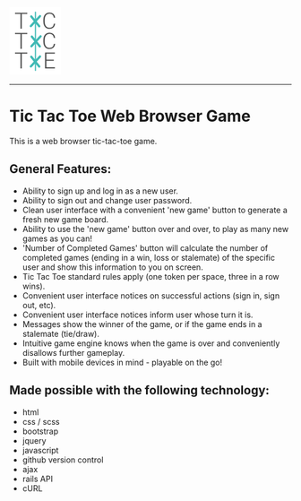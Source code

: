 <img src="public/Tic Tac Toe - Transparent Background.png">

---

# Tic Tac Toe Web Browser Game
   This is a web browser tic-tac-toe game.

## General Features:
  - Ability to sign up and log in as a new user.
  - Ability to sign out and change user password.
  - Clean user interface with a convenient 'new game' button to generate a fresh new game board.
  - Ability to use the 'new game' button over and over, to play as many new games as you can!
  - 'Number of Completed Games' button will calculate the number of completed games (ending in a win, loss or stalemate) of the specific user and show this information to you on screen.
  - Tic Tac Toe standard rules apply (one token per space, three in a row wins).
  - Convenient user interface notices on successful actions (sign in, sign out, etc).
  - Convenient user interface notices inform user whose turn it is.
  - Messages show the winner of the game, or if the game ends in a stalemate (tie/draw).
  - Intuitive game engine knows when the game is over and conveniently disallows further gameplay.
  - Built with mobile devices in mind - playable on the go!

## Made possible with the following technology:
  - html
  - css / scss
  - bootstrap
  - jquery
  - javascript
  - github version control
  - ajax
  - rails API
  - cURL
